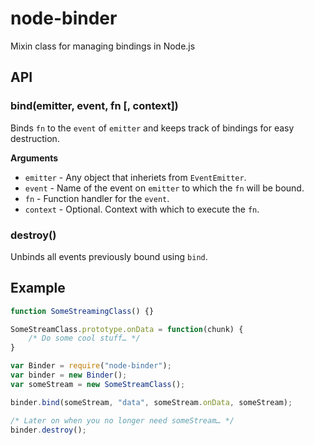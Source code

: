 node-binder
===========

Mixin class for managing bindings in Node.js

## API
### bind(emitter, event, fn [, context])
Binds `fn` to the `event` of `emitter` and keeps track of bindings for easy destruction.

__Arguments__

* `emitter` - Any object that inheriets from `EventEmitter`.
* `event` - Name of the event on `emitter` to which the `fn` will be bound.
* `fn` - Function handler for the `event`.
* `context` - Optional. Context with which to execute the `fn`.

### destroy()
Unbinds all events previously bound using `bind`.

## Example
```javascript
function SomeStreamingClass() {}

SomeStreamClass.prototype.onData = function(chunk) {
    /* Do some cool stuff… */
}

var Binder = require("node-binder");
var binder = new Binder();
var someStream = new SomeStreamClass();

binder.bind(someStream, "data", someStream.onData, someStream);

/* Later on when you no longer need someStream… */
binder.destroy();
```

